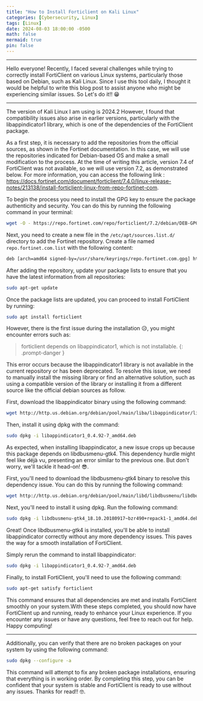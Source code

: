 ```yaml
---
title: "How to Install Forticlient on Kali Linux"
categories: [Cybersecurity, Linux]
tags: [Linux]
date: 2024-08-03 18:00:00 -0500
math: false
mermaid: true
pin: false
---
```

---

Hello everyone! Recently, I faced several challenges while trying to correctly install FortiClient on various Linux systems, particularly those based on Debian, such as Kali Linux. Since I use this tool daily, I thought it would be helpful to write this blog post to assist anyone who might be experiencing similar issues. So Let's do it!! 😁

---

The version of Kali Linux I am using is 2024.2 However, I found that compatibility issues also arise in earlier versions, particularly with the libappindicator1 library, which is one of the dependencies of the FortiClient package.

As a first step, it is necessary to add the repositories from the official sources, as shown in the Fortinet documentation. In this case, we will use the repositories indicated for Debian-based OS and make a small modification to the process. At the time of writing this article, version 7.4 of FortiClient was not available, so we will use version 7.2, as demonstrated below. For more information, you can access the following link : https://docs.fortinet.com/document/forticlient/7.4.0/linux-release-notes/213138/install-forticlient-linux-from-repo-fortinet-com.

To begin the process you need to install the GPG key to ensure the package authenticity and security. You can do this by running the following command in your terminal:

```bash
wget -O - https://repo.fortinet.com/repo/forticlient/7.2/debian/DEB-GPG-KEY | gpg --dearmor | sudo tee /usr/share/keyrings/repo.fortinet.com.gpg
```

Next, you need to create a new file in the `/etc/apt/sources.list.d/` directory to add the Fortinet repository. Create a file named `repo.fortinet.com.list` with the following content:
```bash
deb [arch=amd64 signed-by=/usr/share/keyrings/repo.fortinet.com.gpg] https://repo.fortinet.com/repo/forticlient/7.2/debian/ stable non-free
```
After adding the repository, update your package lists to ensure that you have the latest information from all repositories:

```bash
sudo apt-get update
```
Once the package lists are updated, you can proceed to install FortiClient by running:

```bash
sudo apt install forticlient
```

However, there is the first issue during the installation 😥, you might encounter errors such as:

>forticlient depends on libappindicator1, which is not installable.
{: .prompt-danger }

This error occurs because the libappindicator1 library is not available in the current repository or has been deprecated. To resolve this issue, we need to manually install the missing library or find an alternative solution, such as using a compatible version of the library or installing it from a different source like the official debian sources as follow.

First, download the libappindicator binary using the following command:

```bash
wget http://http.us.debian.org/debian/pool/main/liba/libappindicator/libappindicator1_0.4.92-7_amd64.deb
```

Then, install it using dpkg with the command:

```bash
sudo dpkg -i libappindicator1_0.4.92-7_amd64.deb
```

As expected, when installing libappindicator, a new issue crops up because this package depends on libdbusmenu-gtk4. This dependency hurdle might feel like déjà vu, presenting an error similar to the previous one. But don't worry, we'll tackle it head-on! 😎.

First, you'll need to download the libdbusmenu-gtk4 binary to resolve this dependency issue. You can do this by running the following command:

```bash
wget http://http.us.debian.org/debian/pool/main/libd/libdbusmenu/libdbusmenu-gtk4_18.10.20180917~bzr490+repack1-1_amd64.deb
```
Next, you'll need to install it using dpkg. Run the following command:

```bash
sudo dpkg -i libdbusmenu-gtk4_18.10.20180917~bzr490+repack1-1_amd64.deb
```

Great! Once libdbusmenu-gtk4 is installed, you'll be able to install libappindicator correctly without any more dependency issues. This paves the way for a smooth installation of FortiClient.

Simply rerun the command to install libappindicator:

```bash
sudo dpkg -i libappindicator1_0.4.92-7_amd64.deb
```

Finally, to install FortiClient, you'll need to use the following command:

```bash
sudo apt-get satisfy forticlient
```
This command ensures that all dependencies are met and installs FortiClient smoothly on your system.With these steps completed, you should now have FortiClient up and running, ready to enhance your Linux experience. If you encounter any issues or have any questions, feel free to reach out for help. Happy computing!

---

Additionally, you can verify that there are no broken packages on your system by using the following command:

```bash
sudo dpkg --configure -a
```

This command will attempt to fix any broken package installations, ensuring that everything is in working order. By completing this step, you can be confident that your system is stable and FortiClient is ready to use without any issues.
Thanks for read!! 🤓.
